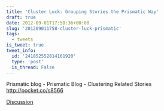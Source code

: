 ```yaml
---
title: 'Cluster Luck: Grouping Stories the Prismatic Way'
draft: true
date: 2012-09-01T17:58:36+00:00
slug: '201209011758-cluster-luck-prismatic'
tags:
  - tweets
is_tweet: true
tweet_info:
  id: '241852552814161920'
  type: 'post'
  is_thread: False
---
```




Prismatic blog - Prismatic Blog - Clustering Related Stories <http://pocket.co/s8566>

[Discussion](https://x.com/sytelus/status/241852552814161920)
